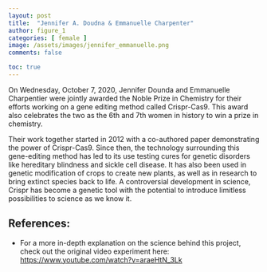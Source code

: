 ```yaml
---
layout: post
title:  "Jennifer A. Doudna & Emmanuelle Charpenter"
author: figure_1
categories: [ female ]
image: /assets/images/jennifer_emmanuelle.png
comments: false

toc: true
---
```

<!-- English Section -->
On Wednesday, October 7, 2020, Jennifer Dounda and Emmanuelle Charpentier were jointly awarded the Noble Prize in Chemistry for their efforts working on a gene editing method called Crispr-Cas9. This award also celebrates the two as the 6th and 7th women in history to win a prize in chemistry.

Their work together started in 2012 with a co-authored paper demonstrating the power of Crispr-Cas9. Since then, the technology surrounding this gene-editing method has led to its use testing cures for genetic disorders like hereditary blindness and sickle cell disease. It has also been used in genetic modification of crops to create new plants, as well as in research to bring extinct species back to life. A controversial development in science, Crispr has become a genetic tool with the potential to introduce limitless possibilities to science as we know it.

## References:
* For a more in-depth explanation on the science behind this project, check out the original video experiment here: https://www.youtube.com/watch?v=araeHtN_3Lk